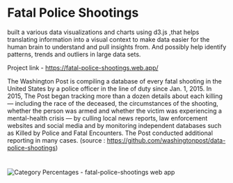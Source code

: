 # Fatal Police Shootings

built a various data visualizations and charts using d3.js ,that helps translating information into a visual context to make data easier for the human brain to understand and pull insights from. And possibly help identify patterns, trends and outliers in large data sets.

Project link -  https://fatal-police-shootings.web.app/ 

The Washington Post is compiling a database of every fatal shooting in the United States by a police officer in the line of duty since Jan. 1, 2015.
In 2015, The Post began tracking more than a dozen details about each killing — including the race of the deceased, the circumstances of the shooting, whether the person was armed and whether the victim was experiencing a mental-health crisis — by culling local news reports, law enforcement websites and social media and by monitoring independent databases such as Killed by Police and Fatal Encounters. The Post conducted additional reporting in many cases. (source : https://github.com/washingtonpost/data-police-shootings)


#

![Category Percentages - fatal-police-shootings web app](https://user-images.githubusercontent.com/45227782/226174026-841aacf8-92f1-480f-b799-c9b1e6d67430.jpg)


